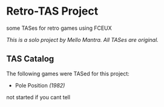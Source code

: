 # Retro-TAS Project
some TASes for retro games using FCEUX

*This is a solo project by Mello Mantra. All TASes are original.*

## TAS Catalog
The following games were TASed for this project:

- Pole Position *(1982)*


not started if you cant tell
